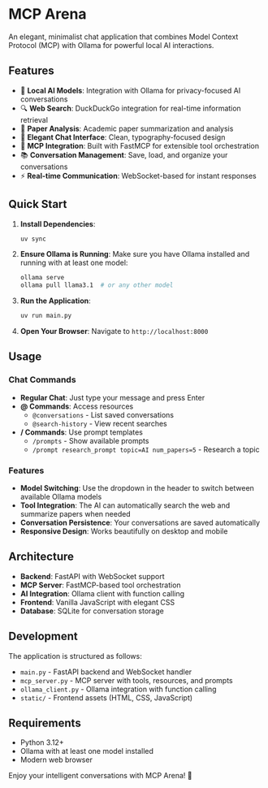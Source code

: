 # MCP Arena

An elegant, minimalist chat application that combines Model Context Protocol (MCP) with Ollama for powerful local AI interactions.

## Features

- 🤖 **Local AI Models**: Integration with Ollama for privacy-focused AI conversations
- 🔍 **Web Search**: DuckDuckGo integration for real-time information retrieval
- 📄 **Paper Analysis**: Academic paper summarization and analysis
- 💬 **Elegant Chat Interface**: Clean, typography-focused design
- 🔧 **MCP Integration**: Built with FastMCP for extensible tool orchestration
- 📚 **Conversation Management**: Save, load, and organize your conversations
- ⚡ **Real-time Communication**: WebSocket-based for instant responses

## Quick Start

1. **Install Dependencies**:
   ```bash
   uv sync
   ```

2. **Ensure Ollama is Running**:
   Make sure you have Ollama installed and running with at least one model:
   ```bash
   ollama serve
   ollama pull llama3.1  # or any other model
   ```

3. **Run the Application**:
   ```bash
   uv run main.py
   ```

4. **Open Your Browser**:
   Navigate to `http://localhost:8000`

## Usage

### Chat Commands

- **Regular Chat**: Just type your message and press Enter
- **@ Commands**: Access resources
  - `@conversations` - List saved conversations
  - `@search-history` - View recent searches
- **/ Commands**: Use prompt templates
  - `/prompts` - Show available prompts
  - `/prompt research_prompt topic=AI num_papers=5` - Research a topic

### Features

- **Model Switching**: Use the dropdown in the header to switch between available Ollama models
- **Tool Integration**: The AI can automatically search the web and summarize papers when needed
- **Conversation Persistence**: Your conversations are saved automatically
- **Responsive Design**: Works beautifully on desktop and mobile

## Architecture

- **Backend**: FastAPI with WebSocket support
- **MCP Server**: FastMCP-based tool orchestration
- **AI Integration**: Ollama client with function calling
- **Frontend**: Vanilla JavaScript with elegant CSS
- **Database**: SQLite for conversation storage

## Development

The application is structured as follows:

- `main.py` - FastAPI backend and WebSocket handler
- `mcp_server.py` - MCP server with tools, resources, and prompts
- `ollama_client.py` - Ollama integration with function calling
- `static/` - Frontend assets (HTML, CSS, JavaScript)

## Requirements

- Python 3.12+
- Ollama with at least one model installed
- Modern web browser

Enjoy your intelligent conversations with MCP Arena! 🚀